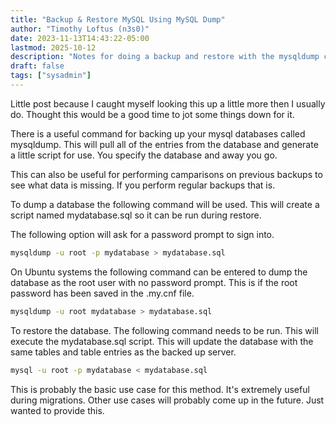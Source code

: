 ```yaml
---
title: "Backup & Restore MySQL Using MySQL Dump"
author: "Timothy Loftus (n3s0)"
date: 2023-11-13T14:43:22-05:00
lastmod: 2025-10-12
description: "Notes for doing a backup and restore with the mysqldump command."
draft: false
tags: ["sysadmin"]
---
```


Little post because I caught myself looking this up a little more then I
usually do. Thought this would be a good time to jot some things down
for it.

There is a useful command for backing up your mysql databases called
mysqldump. This will pull all of the entries from the database and
generate a little script for use. You specify the database and away you
go.

This can also be useful for performing camparisons on previous backups
to see what data is missing. If you perform regular backups that is.

To dump a database the following command will be used. This will create
a script named mydatabase.sql so it can be run during restore.

The following option will ask for a password prompt to sign into.

```sh
mysqldump -u root -p mydatabase > mydatabase.sql
```

On Ubuntu systems the following command can be entered to dump the
database as the root user with no password prompt. This is if the root
password has been saved in the .my.cnf file.

```sh
mysqldump -u root mydatabase > mydatabase.sql
```

To restore the database. The following command needs to be run. This
will execute the mydatabase.sql script. This will update the database
with the same tables and table entries as the backed up server.

```sh
mysql -u root -p mydatabase < mydatabase.sql
```

This is probably the basic use case for this method. It's extremely
useful during migrations. Other use cases will probably come up in the
future. Just wanted to provide this.
